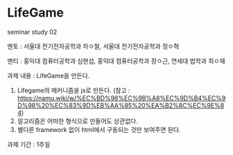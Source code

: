 # LifeGame
seminar study 02

멘토 : 서울대 전기전자공학과 차ㅇ철, 서울대 전기전자공학과 정ㅇ혁

멘티 : 홍익대 컴퓨터공학과 심현섭, 홍익대 컴퓨터공학과 장ㅇ근, 연세대 법학과 최ㅇ재

과제 내용 : LifeGame을 만든다.
1. Lifegame의 메커니즘을 js로 만든다.
  (참고 : https://namu.wiki/w/%EC%BD%98%EC%9B%A8%EC%9D%B4%EC%9D%98%20%EC%83%9D%EB%AA%85%20%EA%B2%8C%EC%9E%84)
2. 알고리즘은 어떠한 형식으로 만들어도 상관없다.
3. 별다른 framework 없이 html에서 구동되는 것만 보여주면 된다.

과제 기간 : 1주일
